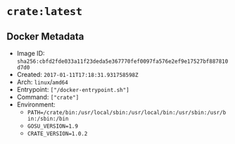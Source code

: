 # `crate:latest`

## Docker Metadata

- Image ID: `sha256:cbfd2fde033a11f23deda5e367770fef0097fa576e2ef9e17527bf887810d7d0`
- Created: `2017-01-11T17:18:31.931758598Z`
- Arch: `linux`/`amd64`
- Entrypoint: `["/docker-entrypoint.sh"]`
- Command: `["crate"]`
- Environment:
  - `PATH=/crate/bin:/usr/local/sbin:/usr/local/bin:/usr/sbin:/usr/bin:/sbin:/bin`
  - `GOSU_VERSION=1.9`
  - `CRATE_VERSION=1.0.2`
